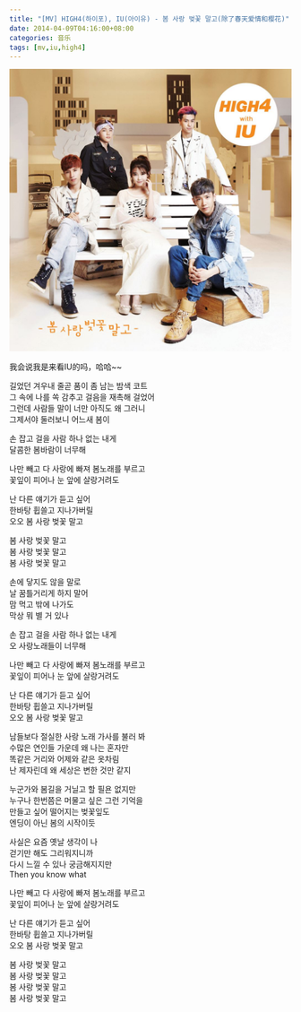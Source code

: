 ```yaml
---
title: "[MV] HIGH4(하이포), IU(아이유) - 봄 사랑 벚꽃 말고(除了春天爱情和樱花)"
date: 2014-04-09T04:16:00+08:00
categories: 音乐
tags: [mv,iu,high4]
---
```


![](/uploads/2014/04/high4-iu-not-spring-love-or-cherry-blossoms-20140408.jpg)

我会说我是来看IU的吗，哈哈~~<!--more-->

<div id="video_wrapper"></div>
<script src="//g.alicdn.com/tb/videocenter/1.2.4/js/tbvideo.js"></script>
<script type="text/javascript">
    var id = 'K6KiXp';
    tb_player_object.embedPlayer(
        {vid:"37074158",uid:"1748679248",tid:"9", div:"video_wrapper",width:"600px",height:"360px"},
        {autoplay:"false",show_share_button:"true"},
        {wmode:"transparent",allowScriptAccess:"always",allowFullScreen:"true"}
    );
</script>

길었던 겨우내 줄곧 품이 좀 남는 밤색 코트  
그 속에 나를 쏙 감추고 걸음을 재촉해 걸었어  
그런데 사람들 말이 너만 아직도 왜 그러니  
그제서야 둘러보니 어느새 봄이

손 잡고 걸을 사람 하나 없는 내게  
달콤한 봄바람이 너무해

나만 빼고 다 사랑에 빠져 봄노래를 부르고  
꽃잎이 피어나 눈 앞에 살랑거려도

난 다른 얘기가 듣고 싶어  
한바탕 휩쓸고 지나가버릴  
오오 봄 사랑 벚꽃 말고

봄 사랑 벚꽃 말고  
봄 사랑 벚꽃 말고  
봄 사랑 벚꽃 말고

손에 닿지도 않을 말로  
날 꿈틀거리게 하지 말어  
맘 먹고 밖에 나가도  
막상 뭐 별 거 있나

손 잡고 걸을 사람 하나 없는 내게  
오 사랑노래들이 너무해

나만 빼고 다 사랑에 빠져 봄노래를 부르고  
꽃잎이 피어나 눈 앞에 살랑거려도

난 다른 얘기가 듣고 싶어  
한바탕 휩쓸고 지나가버릴  
오오 봄 사랑 벚꽃 말고

남들보다 절실한 사랑 노래 가사를 불러 봐  
수많은 연인들 가운데 왜 나는 혼자만  
똑같은 거리와 어제와 같은 옷차림  
난 제자린데 왜 세상은 변한 것만 같지

누군가와 봄길을 거닐고 할 필욘 없지만  
누구나 한번쯤은 머물고 싶은 그런 기억을  
만들고 싶어 떨어지는 벚꽃잎도  
엔딩이 아닌 봄의 시작이듯

사실은 요즘 옛날 생각이 나  
걷기만 해도 그리워지니까  
다시 느낄 수 있나 궁금해지지만  
Then you know what

나만 빼고 다 사랑에 빠져 봄노래를 부르고  
꽃잎이 피어나 눈 앞에 살랑거려도

난 다른 얘기가 듣고 싶어  
한바탕 휩쓸고 지나가버릴  
오오 봄 사랑 벚꽃 말고

봄 사랑 벚꽃 말고  
봄 사랑 벚꽃 말고  
봄 사랑 벚꽃 말고  
봄 사랑 벚꽃 말고

